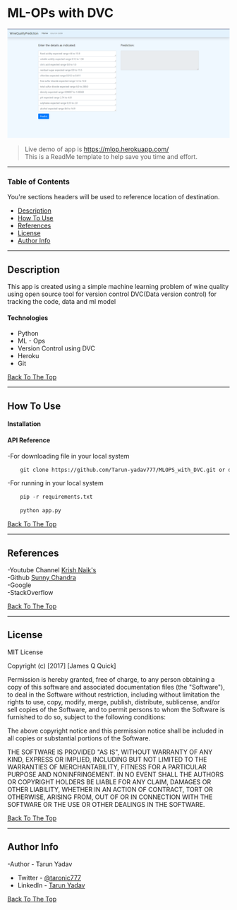 # ML-OPs with DVC

![Project Image](https://github.com/Tarun-yadav777/MLOPS_with_DVC/blob/main/webapp/static/app.PNG)
> Live demo of app is https://mlop.herokuapp.com/ <br>
> This is a ReadMe template to help save you time and effort.

---

### Table of Contents
You're sections headers will be used to reference location of destination.

- [Description](#description)
- [How To Use](#how-to-use)
- [References](#references)
- [License](#license)
- [Author Info](#author-info)

---

## Description

This app is created using a simple machine learning problem of wine quality using open source tool for version control DVC(Data version control) for tracking the code, data and ml model


#### Technologies

- Python
- ML - Ops
- Version Control using DVC
- Heroku
- Git


[Back To The Top](#read-me-template)

---

## How To Use

#### Installation



#### API Reference
-For downloading file in your local system
```html
    git clone https://github.com/Tarun-yadav777/MLOPS_with_DVC.git or download zip file
```
-For running in your local system
```html
    pip -r requirements.txt
```
```html
    python app.py
```
[Back To The Top](#read-me-template)

---

## References
-Youtube Channel [Krish Naik's](https://www.youtube.com/channel/UCNU_lfiiWBdtULKOw6X0Dig)<br>
-Github [Sunny Chandra](https://github.com/c17hawke)<br>
-Google<br>
-StackOverflow<br>

[Back To The Top](#read-me-template)

---

## License

MIT License

Copyright (c) [2017] [James Q Quick]

Permission is hereby granted, free of charge, to any person obtaining a copy
of this software and associated documentation files (the "Software"), to deal
in the Software without restriction, including without limitation the rights
to use, copy, modify, merge, publish, distribute, sublicense, and/or sell
copies of the Software, and to permit persons to whom the Software is
furnished to do so, subject to the following conditions:

The above copyright notice and this permission notice shall be included in all
copies or substantial portions of the Software.

THE SOFTWARE IS PROVIDED "AS IS", WITHOUT WARRANTY OF ANY KIND, EXPRESS OR
IMPLIED, INCLUDING BUT NOT LIMITED TO THE WARRANTIES OF MERCHANTABILITY,
FITNESS FOR A PARTICULAR PURPOSE AND NONINFRINGEMENT. IN NO EVENT SHALL THE
AUTHORS OR COPYRIGHT HOLDERS BE LIABLE FOR ANY CLAIM, DAMAGES OR OTHER
LIABILITY, WHETHER IN AN ACTION OF CONTRACT, TORT OR OTHERWISE, ARISING FROM,
OUT OF OR IN CONNECTION WITH THE SOFTWARE OR THE USE OR OTHER DEALINGS IN THE
SOFTWARE.

[Back To The Top](#read-me-template)

---

## Author Info

-Author - Tarun Yadav
- Twitter - [@taronic777](https://twitter.com/taronic777)
- LinkedIn - [Tarun Yadav](https://www.linkedin.com/in/tarun-yadav-47442112b/)

[Back To The Top](#read-me-template)
